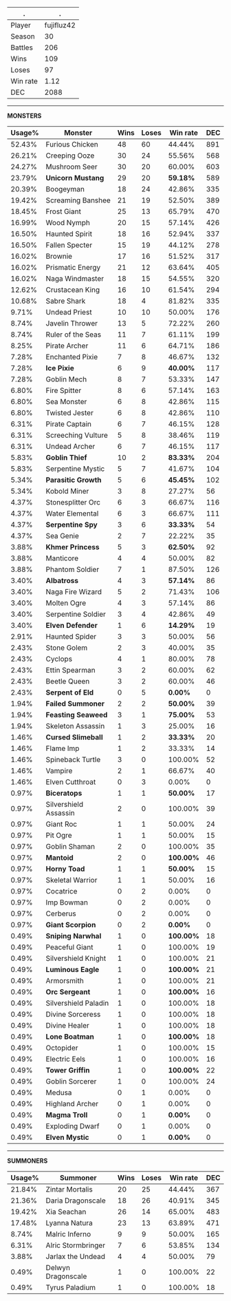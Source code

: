.|.
|-|-
Player|fujifluz42
Season|30
Battles|206
Wins|109
Loses|97
Win rate|1.12
DEC|2088

---
**MONSTERS**

Usage%|Monster|Wins|Loses|Win rate|DEC|
-|-|-|-|-|-|
52.43%|Furious Chicken|48|60|44.44%|891|
26.21%|Creeping Ooze|30|24|55.56%|568|
24.27%|Mushroom Seer|30|20|60.00%|603|
23.79%|**Unicorn Mustang**|29|20|**59.18%**|589|
20.39%|Boogeyman|18|24|42.86%|335|
19.42%|Screaming Banshee|21|19|52.50%|389|
18.45%|Frost Giant|25|13|65.79%|470|
16.99%|Wood Nymph|20|15|57.14%|426|
16.50%|Haunted Spirit|18|16|52.94%|337|
16.50%|Fallen Specter|15|19|44.12%|278|
16.02%|Brownie|17|16|51.52%|317|
16.02%|Prismatic Energy|21|12|63.64%|405|
16.02%|Naga Windmaster|18|15|54.55%|320|
12.62%|Crustacean King|16|10|61.54%|294|
10.68%|Sabre Shark|18|4|81.82%|335|
9.71%|Undead Priest|10|10|50.00%|176|
8.74%|Javelin Thrower|13|5|72.22%|260|
8.74%|Ruler of the Seas|11|7|61.11%|199|
8.25%|Pirate Archer|11|6|64.71%|186|
7.28%|Enchanted Pixie|7|8|46.67%|132|
7.28%|**Ice Pixie**|6|9|**40.00%**|117|
7.28%|Goblin Mech|8|7|53.33%|147|
6.80%|Fire Spitter|8|6|57.14%|163|
6.80%|Sea Monster|6|8|42.86%|115|
6.80%|Twisted Jester|6|8|42.86%|110|
6.31%|Pirate Captain|6|7|46.15%|128|
6.31%|Screeching Vulture|5|8|38.46%|119|
6.31%|Undead Archer|6|7|46.15%|117|
5.83%|**Goblin Thief**|10|2|**83.33%**|204|
5.83%|Serpentine Mystic|5|7|41.67%|104|
5.34%|**Parasitic Growth**|5|6|**45.45%**|102|
5.34%|Kobold Miner|3|8|27.27%|56|
4.37%|Stonesplitter Orc|6|3|66.67%|116|
4.37%|Water Elemental|6|3|66.67%|111|
4.37%|**Serpentine Spy**|3|6|**33.33%**|54|
4.37%|Sea Genie|2|7|22.22%|35|
3.88%|**Khmer Princess**|5|3|**62.50%**|92|
3.88%|Manticore|4|4|50.00%|82|
3.88%|Phantom Soldier|7|1|87.50%|126|
3.40%|**Albatross**|4|3|**57.14%**|86|
3.40%|Naga Fire Wizard|5|2|71.43%|106|
3.40%|Molten Ogre|4|3|57.14%|86|
3.40%|Serpentine Soldier|3|4|42.86%|49|
3.40%|**Elven Defender**|1|6|**14.29%**|19|
2.91%|Haunted Spider|3|3|50.00%|56|
2.43%|Stone Golem|2|3|40.00%|35|
2.43%|Cyclops|4|1|80.00%|78|
2.43%|Ettin Spearman|3|2|60.00%|62|
2.43%|Beetle Queen|3|2|60.00%|46|
2.43%|**Serpent of Eld**|0|5|**0.00%**|0|
1.94%|**Failed Summoner**|2|2|**50.00%**|39|
1.94%|**Feasting Seaweed**|3|1|**75.00%**|53|
1.94%|Skeleton Assassin|1|3|25.00%|16|
1.46%|**Cursed Slimeball**|1|2|**33.33%**|20|
1.46%|Flame Imp|1|2|33.33%|14|
1.46%|Spineback Turtle|3|0|100.00%|52|
1.46%|Vampire|2|1|66.67%|40|
1.46%|Elven Cutthroat|0|3|0.00%|0|
0.97%|**Biceratops**|1|1|**50.00%**|17|
0.97%|Silvershield Assassin|2|0|100.00%|39|
0.97%|Giant Roc|1|1|50.00%|24|
0.97%|Pit Ogre|1|1|50.00%|15|
0.97%|Goblin Shaman|2|0|100.00%|35|
0.97%|**Mantoid**|2|0|**100.00%**|46|
0.97%|**Horny Toad**|1|1|**50.00%**|15|
0.97%|Skeletal Warrior|1|1|50.00%|16|
0.97%|Cocatrice|0|2|0.00%|0|
0.97%|Imp Bowman|0|2|0.00%|0|
0.97%|Cerberus|0|2|0.00%|0|
0.97%|**Giant Scorpion**|0|2|**0.00%**|0|
0.49%|**Sniping Narwhal**|1|0|**100.00%**|18|
0.49%|Peaceful Giant|1|0|100.00%|19|
0.49%|Silvershield Knight|1|0|100.00%|21|
0.49%|**Luminous Eagle**|1|0|**100.00%**|21|
0.49%|Armorsmith|1|0|100.00%|21|
0.49%|**Orc Sergeant**|1|0|**100.00%**|16|
0.49%|Silvershield Paladin|1|0|100.00%|18|
0.49%|Divine Sorceress|1|0|100.00%|18|
0.49%|Divine Healer|1|0|100.00%|18|
0.49%|**Lone Boatman**|1|0|**100.00%**|18|
0.49%|Octopider|1|0|100.00%|15|
0.49%|Electric Eels|1|0|100.00%|16|
0.49%|**Tower Griffin**|1|0|**100.00%**|22|
0.49%|Goblin Sorcerer|1|0|100.00%|24|
0.49%|Medusa|0|1|0.00%|0|
0.49%|Highland Archer|0|1|0.00%|0|
0.49%|**Magma Troll**|0|1|**0.00%**|0|
0.49%|Exploding Dwarf|0|1|0.00%|0|
0.49%|**Elven Mystic**|0|1|**0.00%**|0|

---
**SUMMONERS**

Usage%|Summoner|Wins|Loses|Win rate|DEC|
-|-|-|-|-|-|
21.84%|Zintar Mortalis|20|25|44.44%|367|
21.36%|Daria Dragonscale|18|26|40.91%|345|
19.42%|Xia Seachan|26|14|65.00%|483|
17.48%|Lyanna Natura|23|13|63.89%|471|
8.74%|Malric Inferno|9|9|50.00%|165|
6.31%|Alric Stormbringer|7|6|53.85%|134|
3.88%|Jarlax the Undead|4|4|50.00%|79|
0.49%|Delwyn Dragonscale|1|0|100.00%|22|
0.49%|Tyrus Paladium|1|0|100.00%|18|
